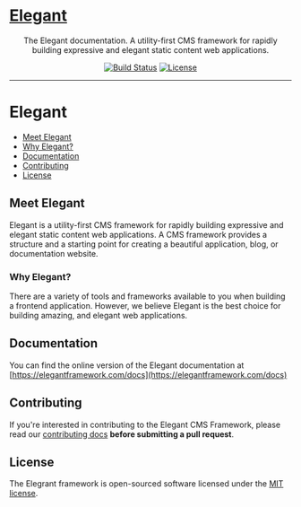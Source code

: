 <p align="center">
  <a href="https://elegantframework.com" target="_blank">
    <h1>Elegant</h1>
  </a>
</p>

<p align="center">
  The Elegant documentation. A utility-first CMS framework for rapidly building expressive and elegant static content web applications.
</p>

<p align="center">
<a href="https://github.com/elegantframework/elegant/actions"><img src="https://github.com/elegantframework/elegant/actions/workflows/jest.yml/badge.svg" alt="Build Status"></a>
<a href="https://packagist.org/packages/laravel/framework"><img src="https://img.shields.io/packagist/l/laravel/framework" alt="License"></a>
</p>

------

# Elegant

- [Meet Elegant](#meet-elegant)
- [Why Elegant?](#why-elegant)
- [Documentation](#documentation)
- [Contributing](#contributing)
- [License](#license)

<a name="meet-elegant"></a>

## Meet Elegant

 Elegant is a utility-first CMS framework for rapidly building expressive and elegant static content web applications. A CMS framework provides a structure and a starting point for creating a beautiful application, blog, or documentation website. 


<a name="why-elegant"></a>

### Why Elegant?

There are a variety of tools and frameworks available to you when building a frontend application. However, we believe Elegant is the best choice for building amazing, and elegant web applications.

<a name="documentation"></a>

## Documentation

You can find the online version of the Elegant documentation at [https://elegantframework.com/docs](https://elegantframework.com/docs)

<a name="contributing"></a>

## Contributing

If you're interested in contributing to the Elegant CMS Framework, please read our [contributing docs](https://github.com/elegantframework/docs/blob/main/CONTRIBUTING.md) **before submitting a pull request**.

<a name="license"></a>

## License

The Elegrant framework is open-sourced software licensed under the [MIT license](https://opensource.org/license/mit/).